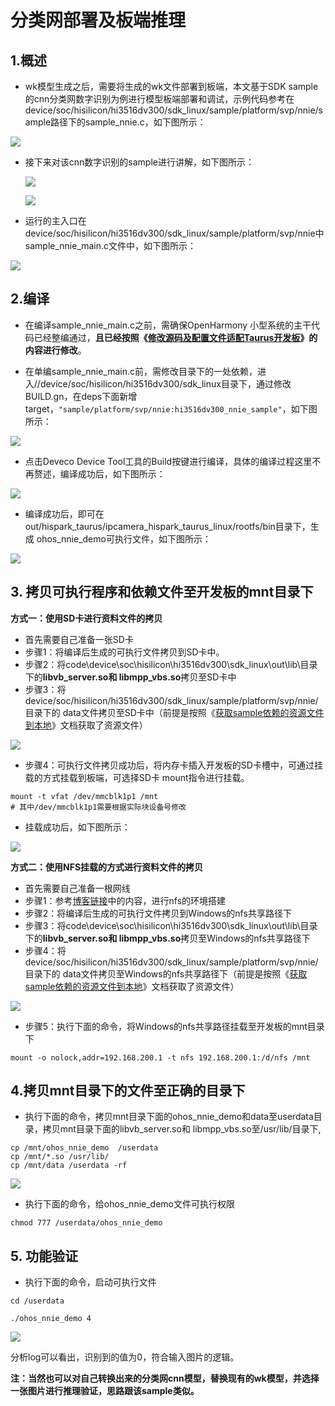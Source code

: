 # 分类网部署及板端推理

## 1.概述

* wk模型生成之后，需要将生成的wk文件部署到板端，本文基于SDK sample的cnn分类网数字识别为例进行模型板端部署和调试，示例代码参考在device/soc/hisilicon/hi3516dv300/sdk_linux/sample/platform/svp/nnie/sample路径下的sample_nnie.c，如下图所示：

![](https://gitee.com/wgm2022/mypic/raw/master/hispark_taurus_nnie_sample/142sample_nnie%E7%9A%84%E5%88%86%E7%B1%BB%E7%BD%91.png)

* 接下来对该cnn数字识别的sample进行讲解，如下图所示：

  ![](https://gitee.com/wgm2022/mypic/raw/master/hispark_taurus_store_sample/099%E8%AE%B2%E8%A7%A3%E6%95%B0%E5%AD%97%E8%AF%86%E5%88%AB.png)

  ![](https://gitee.com/wgm2022/mypic/raw/master/hispark_taurus_store_sample/100%E8%AE%B2%E8%A7%A3%E6%95%B0%E5%AD%97%E8%AF%86%E5%88%AB.png)

* 运行的主入口在device/soc/hisilicon/hi3516dv300/sdk_linux/sample/platform/svp/nnie中sample_nnie_main.c文件中，如下图所示：

![](https://gitee.com/wgm2022/mypic/raw/master/hispark_taurus_nnie_sample/143sample_nnie_main%E7%9A%84%E5%88%86%E7%B1%BB%E7%BD%91.png)

## 2.编译

* 在编译sample_nnie_main.c之前，需确保OpenHarmony 小型系统的主干代码已经整编通过，**且已经按照《[修改源码及配置文件适配Taurus开发板](2.2.1.%E4%BF%AE%E6%94%B9%E6%BA%90%E7%A0%81%E5%8F%8A%E9%85%8D%E7%BD%AE%E6%96%87%E4%BB%B6%E9%80%82%E9%85%8DTaurus%E5%BC%80%E5%8F%91%E6%9D%BF.md)》的内容进行修改**。

* 在单编sample_nnie_main.c前，需修改目录下的一处依赖，进入//device/soc/hisilicon/hi3516dv300/sdk_linux目录下，通过修改BUILD.gn，在deps下面新增target，``"sample/platform/svp/nnie:hi3516dv300_nnie_sample"``，如下图所示：

![](https://gitee.com/wgm2022/mypic/raw/master/hispark_taurus_nnie_sample/144sample_nnie%E7%9A%84buildgn%E4%BF%AE%E6%94%B9.png)

* 点击Deveco Device Tool工具的Build按键进行编译，具体的编译过程这里不再赘述，编译成功后，如下图所示：

![](https://gitee.com/wgm2022/mypic/raw/master/hispark_taurus_helloworld_sample/0002-build%20success.png)

* 编译成功后，即可在out/hispark_taurus/ipcamera_hispark_taurus_linux/rootfs/bin目录下，生成 ohos_nnie_demo可执行文件，如下图所示：

![](https://gitee.com/wgm2022/mypic/raw/master/hispark_taurus_nnie_sample/146%E7%94%9F%E6%88%90nnie%E7%9A%84%E5%8F%AF%E6%89%A7%E8%A1%8C%E7%A8%8B%E5%BA%8F.png)

## 3. 拷贝可执行程序和依赖文件至开发板的mnt目录下

**方式一：使用SD卡进行资料文件的拷贝**

* 首先需要自己准备一张SD卡
* 步骤1：将编译后生成的可执行文件拷贝到SD卡中。
* 步骤2：将code\device\soc\hisilicon\hi3516dv300\sdk_linux\out\lib\目录下的**libvb_server.so和 libmpp_vbs.so**拷贝至SD卡中
* 步骤3：将device/soc/hisilicon/hi3516dv300/sdk_linux/sample/platform/svp/nnie/目录下的 data文件拷贝至SD卡中（前提是按照《[获取sample依赖的资源文件到本地](6.2.%E8%8E%B7%E5%8F%96sample%E4%BE%9D%E8%B5%96%E7%9A%84%E8%B5%84%E6%BA%90%E6%96%87%E4%BB%B6%E5%88%B0%E6%9C%AC%E5%9C%B0.md)》文档获取了资源文件）

![](https://gitee.com/wgm2022/mypic/raw/master/hispark_taurus_nnie_sample/135%E5%A4%8D%E5%88%B6nnie%E4%BE%9D%E8%B5%96%E6%96%87%E4%BB%B6%E8%87%B3SD%E5%8D%A1.png)

* 步骤4：可执行文件拷贝成功后，将内存卡插入开发板的SD卡槽中，可通过挂载的方式挂载到板端，可选择SD卡 mount指令进行挂载。

```shell
mount -t vfat /dev/mmcblk1p1 /mnt
# 其中/dev/mmcblk1p1需要根据实际块设备号修改
```

* 挂载成功后，如下图所示：

![](https://gitee.com/wgm2022/mypic/raw/master/hispark_taurus_nnie_sample/136%E6%8C%82%E8%BD%BDnnie%E4%BE%9D%E8%B5%96%E7%9A%84%E6%96%87%E4%BB%B6%E8%87%B3%E5%BC%80%E5%8F%91%E6%9D%BF%E7%9A%84mnt.png)

**方式二：使用NFS挂载的方式进行资料文件的拷贝**

* 首先需要自己准备一根网线
* 步骤1：参考[博客链接](https://blog.csdn.net/Wu_GuiMing/article/details/115872995?spm=1001.2014.3001.5501)中的内容，进行nfs的环境搭建
* 步骤2：将编译后生成的可执行文件拷贝到Windows的nfs共享路径下
* 步骤3：将code\device\soc\hisilicon\hi3516dv300\sdk_linux\out\lib\目录下的**libvb_server.so和 libmpp_vbs.so**拷贝至Windows的nfs共享路径下
* 步骤4：将device/soc/hisilicon/hi3516dv300/sdk_linux/sample/platform/svp/nnie/目录下的 data文件拷贝至Windows的nfs共享路径下（前提是按照《[获取sample依赖的资源文件到本地](6.2.%E8%8E%B7%E5%8F%96sample%E4%BE%9D%E8%B5%96%E7%9A%84%E8%B5%84%E6%BA%90%E6%96%87%E4%BB%B6%E5%88%B0%E6%9C%AC%E5%9C%B0.md)》文档获取了资源文件）

![](https://gitee.com/wgm2022/mypic/raw/master/hispark_taurus_nnie_sample/134%E5%A4%8D%E5%88%B6nnie%E7%9A%84%E4%BE%9D%E8%B5%96%E6%96%87%E4%BB%B6%E8%87%B3nfs.png)

* 步骤5：执行下面的命令，将Windows的nfs共享路径挂载至开发板的mnt目录下

```
mount -o nolock,addr=192.168.200.1 -t nfs 192.168.200.1:/d/nfs /mnt
```

## 4.拷贝mnt目录下的文件至正确的目录下

* 执行下面的命令，拷贝mnt目录下面的ohos_nnie_demo和data至userdata目录，拷贝mnt目录下面的libvb_server.so和 libmpp_vbs.so至/usr/lib/目录下,

```
cp /mnt/ohos_nnie_demo  /userdata
cp /mnt/*.so /usr/lib/
cp /mnt/data /userdata -rf
```

![](https://gitee.com/wgm2022/mypic/raw/master/hispark_taurus_nnie_sample/13%E5%A4%8D%E5%88%B6mnt%E4%B8%AD%E7%9A%84%E4%BE%9D%E8%B5%96%E6%96%87%E4%BB%B6%E8%87%B3userdate%E7%9B%AE%E5%BD%95.png)

* 执行下面的命令，给ohos_nnie_demo文件可执行权限

```
chmod 777 /userdata/ohos_nnie_demo
```

## 5. 功能验证

* 执行下面的命令，启动可执行文件

```
cd /userdata

./ohos_nnie_demo 4
```

![](https://gitee.com/wgm2022/mypic/raw/master/hispark_taurus_nnie_sample/137%E6%89%A7%E8%A1%8C%E5%8F%AF%E6%89%A7%E8%A1%8C%E7%A8%8B%E5%BA%8Fcnn%E5%88%86%E7%B1%BB%E7%BD%91.png)

分析log可以看出，识别到的值为0，符合输入图片的逻辑。

**注：当然也可以对自己转换出来的分类网cnn模型，替换现有的wk模型，并选择一张图片进行推理验证，思路跟该sample类似。**

